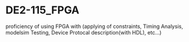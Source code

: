 # DE2-115_FPGA
proficiency of using FPGA with (applying of constraints, Timing Analysis, modelsim Testing, Device Protocal description(with HDL), etc...)
